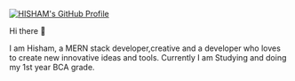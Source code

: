 [![HISHAM's GitHub Profile](https://daviseford.com/blog/public/img/thumbnails/misc/react-logo.png)](https://github.com/HishamIsmailp)


Hi there 👋

I am Hisham, a MERN stack developer,creative and a developer who loves to create new innovative ideas and tools. Currently I am Studying and doing my 1st year BCA grade.
